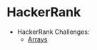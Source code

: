# HackerRank

- HackerRank Challenges:
    - [Arrays](https://github.com/TheJessicaBohn/HackerRank/tree/main/Challenge_1) 
